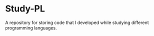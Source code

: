 # Study-PL
A repository for storing code that I developed while studying different programming languages.
